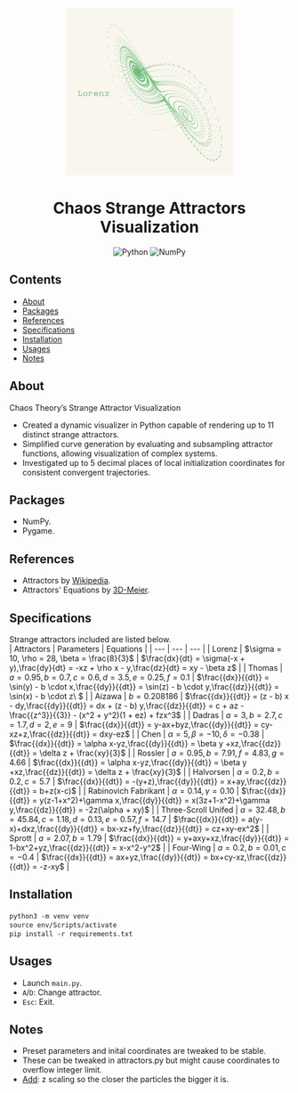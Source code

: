 
<div align="center">


<img src="./thumbnail.png" width="300">

# Chaos Strange Attractors Visualization

![Python](https://img.shields.io/badge/python-3670A0?style=for-the-badge&logo=python&logoColor=ffdd54)
![NumPy](https://img.shields.io/badge/numpy-%23013243.svg?style=for-the-badge&logo=numpy&logoColor=white)

</div> 

## Contents
* [About](#about)
* [Packages](#packages)
* [References](#references)
* [Specifications](#specifications)
* [Installation](#installation)
* [Usages](#usages)
* [Notes](#notes)

<a name="about"></a>
## About
Chaos Theory’s Strange Attractor Visualization	
- Created a dynamic visualizer in Python capable of rendering up to 11 distinct strange attractors.
- Simplified curve generation by evaluating and subsampling attractor functions, allowing visualization of complex systems.
- Investigated up to 5 decimal places of local initialization coordinates for consistent convergent trajectories. 


<a name="packages"></a>
## Packages
- NumPy.
- Pygame.
  
<a name="references"></a>
## References
- Attractors by [Wikipedia](https://en.wikipedia.org/wiki/Attractor).  
- Attractors' Equations by [3D-Meier](http://www.3d-meier.de/tut19/Seite0.html).
  
<a name="specifications"></a>
## Specifications
Strange attractors included are listed below.  
| Attractors | Parameters | Equations | 
| --- | --- | --- |
| Lorenz | $\sigma = 10, \rho = 28, \beta = \frac{8}{3}$ | $\frac{dx}{dt} = \sigma(-x + y),\frac{dy}{dt} = -xz + \rho x - y,\frac{dz}{dt} = xy - \beta z$ | 
| Thomas | $a = 0.95, b = 0.7, c = 0.6, d = 3.5, e = 0.25, f = 0.1$ | $\frac{{dx}}{{dt}} = \sin(y) - b \cdot x,\frac{{dy}}{{dt}} = \sin(z) - b \cdot y,\frac{{dz}}{{dt}} = \sin(x) - b \cdot z\ $ |
| Aizawa | $b = 0.208186$ | $\frac{{dx}}{{dt}} = (z - b) x - dy,\frac{{dy}}{{dt}} = dx + (z - b) y,\frac{{dz}}{{dt}} = c + az - \frac{{z^3}}{{3}} - (x^2 + y^2)(1 + ez) + fzx^3$ |
| Dadras | $a = 3, b = 2.7, c = 1.7, d = 2, e = 9$ | $\frac{{dx}}{{dt}} = y-ax+byz,\frac{{dy}}{{dt}} = cy-xz+z,\frac{{dz}}{{dt}} = dxy-ez$ |
| Chen | $\alpha = 5, \beta = -10, \delta=-0.38$ | $\frac{{dx}}{{dt}} = \alpha x-yz,\frac{{dy}}{{dt}} = \beta y +xz,\frac{{dz}}{{dt}} = \delta z + \frac{xy}{3}$ |
| Rossler | $a=0.95, b=7.91,f=4.83,g=4.66$ | $\frac{{dx}}{{dt}} = \alpha x-yz,\frac{{dy}}{{dt}} = \beta y +xz,\frac{{dz}}{{dt}} = \delta z + \frac{xy}{3}$ |
| Halvorsen | $a=0.2, b=0.2, c=5.7$ | $\frac{{dx}}{{dt}} = -(y+z),\frac{{dy}}{{dt}} = x+ay,\frac{{dz}}{{dt}} = b+z(x-c)$ |
| Rabinovich Fabrikant | $\alpha = 0.14,\gamma=0.10$ | $\frac{{dx}}{{dt}} = y(z-1+x^2)+\gamma x,\frac{{dy}}{{dt}} = x(3z+1-x^2)+\gamma y,\frac{{dz}}{{dt}} = -2z(\alpha + xy)$ |
| Three-Scroll Unifed | $a=32.48,b=45.84,c=1.18,d=0.13,e=0.57,f=14.7$ | $\frac{{dx}}{{dt}} = a(y-x)+dxz,\frac{{dy}}{{dt}} = bx-xz+fy,\frac{{dz}}{{dt}} = cz+xy-ex^2$ |
| Sprott | $a=2.07,b=1.79$ | $\frac{{dx}}{{dt}} = y+axy+xz,\frac{{dy}}{{dt}} = 1-bx^2+yz,\frac{{dz}}{{dt}} = x-x^2-y^2$ |
| Four-Wing | $a=0.2, b=0.01, c=-0.4$ | $\frac{{dx}}{{dt}} = ax+yz,\frac{{dy}}{{dt}} = bx+cy-xz,\frac{{dz}}{{dt}} = -z-xy$ |


<a name="installation"></a>
## Installation
```
python3 -m venv venv
source env/Scripts/activate
pip install -r requirements.txt
```  

<a name="usages"></a>
## Usages
- Launch ```main.py```.
- ```A```/```D```: Change attractor.
- ```Esc```: Exit.

<a name="notes"></a>
## Notes
- Preset parameters and inital coordinates are tweaked to be stable.
- These can be tweaked in attractors.py but might cause coordinates to overflow integer limit.
- <ins>Add</ins>: z scaling so the closer the particles the bigger it is.
